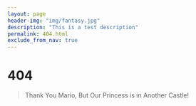 ```yaml
---
layout: page
header-img: "img/fantasy.jpg"
description: "This is a test description"
permalink: 404.html
exclude_from_nav: true
---
```


# 404

>Thank You Mario, But Our Princess is in Another Castle!

